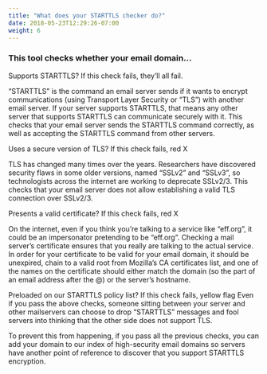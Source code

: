 ```yaml
---
title: "What does your STARTTLS checker do?"
date: 2018-05-23T12:29:26-07:00
weight: 6
---
```

<h3>This tool checks whether your email domain…</h3>

Supports STARTTLS?            If this check fails, they’ll all fail.

“STARTTLS” is the command an email server sends if it wants to encrypt communications (using Transport Layer Security or “TLS”) with another email server. If your server supports STARTTLS, that means any other server that supports STARTTLS can communicate securely with it.
This checks that your email server sends the STARTTLS command correctly, as well as accepting the STARTTLS command from other servers.


Uses a secure version of TLS?        If this check fails, red X

TLS has changed many times over the years. Researchers have discovered security flaws in some older versions, named “SSLv2” and “SSLv3”, so technologists across the internet are working to deprecate SSLv2/3.
This checks that your email server does not allow establishing a valid TLS connection over SSLv2/3.


Presents a valid certificate?            If this check fails, red X

On the internet, even if you think you’re talking to a service like “eff.org”, it could be an impersonator pretending to be “eff.org”. Checking a mail server’s certificate ensures that you really are talking to the actual service.
In order for your certificate to be valid for your email domain, it should be unexpired, chain to a valid root from Mozilla’s CA certificates list, and one of the names on the certificate should either match the domain (so the part of an email address after the @) or the server’s hostname.

Preloaded on our STARTTLS policy list?    If this check fails, yellow flag
Even if you pass the above checks, someone sitting between your server and other mailservers can choose to drop “STARTTLS” messages and fool servers into thinking that the other side does not support TLS.

To prevent this from happening, if you pass all the previous checks, you can add your domain to our index of high-security email domains so servers have another point of reference to discover that you support STARTTLS encryption.
